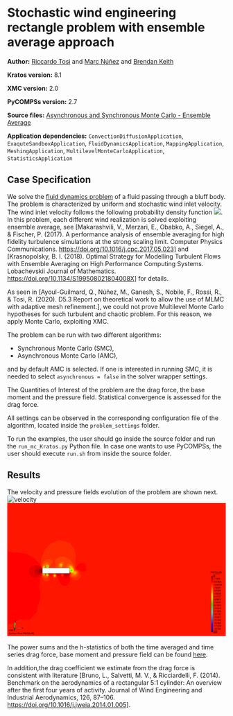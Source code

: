 # Stochastic wind engineering rectangle problem with ensemble average approach

**Author:** [Riccardo Tosi](https://github.com/riccardotosi) and [Marc Núñez](https://github.com/marcnunezc) and [Brendan Keith](https://brendankeith.github.io/)

**Kratos version:** 8.1

**XMC version:** 2.0

**PyCOMPSs version:** 2.7

**Source files:** [Asynchronous and Synchronous Monte Carlo - Ensemble Average](source)

**Application dependencies:** `ConvectionDiffusionApplication`, `ExaquteSandboxApplication`, `FluidDynamicsApplication`, `MappingApplication`, `MeshingApplication`, `MultilevelMonteCarloApplication`, `StatisticsApplication`

## Case Specification
We solve the [fluid dynamics problem](https://github.com/KratosMultiphysics/Kratos/tree/master/applications/FluidDynamicsApplication) of a fluid passing through a bluff body. The problem is characterized by uniform and stochastic wind inlet velocity. The wind inlet velocity follows the following probability density function <img src="https://render.githubusercontent.com/render/math?math=u_{inlet}\sim\mathcal{N}(2.0,0.02)">. In this problem, each different wind realization is solved exploiting ensemble average, see [Makarashvili, V., Merzari, E., Obabko, A., Siegel, A., & Fischer, P. (2017). A performance analysis of ensemble averaging for high fidelity turbulence simulations at the strong scaling limit. Computer Physics Communications. https://doi.org/10.1016/j.cpc.2017.05.023] and [Krasnopolsky, B. I. (2018). Optimal Strategy for Modelling Turbulent Flows with Ensemble Averaging on High Performance Computing Systems. Lobachevskii Journal of Mathematics. https://doi.org/10.1134/S199508021804008X] for details.

As seen in [Ayoul-Guilmard, Q., Núñez, M., Ganesh, S., Nobile, F., Rossi, R., & Tosi, R. (2020). D5.3 Report on theoretical work to allow the use of MLMC with adaptive mesh refinement.], we could not prove Multilevel Monte Carlo hypotheses for such turbulent and chaotic problem. For this reason, we apply Monte Carlo, exploiting XMC.

The problem can be run with two different algorithms:

* Synchronous Monte Carlo (SMC),
* Asynchronous Monte Carlo (AMC),

and by default AMC is selected. If one is interested in running SMC, it is needed to select `asynchronous = false` in the solver wrapper settings.

The Quantities of Interest of the problem are the drag force, the base moment and the pressure field. Statistical convergence is assessed for the drag force.

All settings can be observed in the corresponding configuration file of the algorithm, located inside the `problem_settings` folder.

To run the examples, the user should go inside the source folder and run the `run_mc_Kratos.py` Python file. In case one wants to use PyCOMPSs, the user should execute `run.sh` from inside the source folder.

## Results

The velocity and pressure fields evolution of the problem are shown next.
![velocity](data/velocity.gif)
![velocity](data/pressure.gif)

The power sums and the h-statistics of both the time averaged and time series drag force, base moment and pressure field can be found [here](source/power_sums_outputs).

In addition,the drag coefficient we estimate from the drag force is consistent with literature [Bruno, L., Salvetti, M. V., & Ricciardelli, F. (2014). Benchmark on the aerodynamics of a rectangular 5:1 cylinder: An overview after the first four years of activity. Journal of Wind Engineering and Industrial Aerodynamics, 126, 87–106. https://doi.org/10.1016/j.jweia.2014.01.005].
